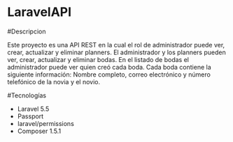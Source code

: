 # LaravelAPI

#Descripcion

Este proyecto es una API REST en la cual el rol de administrador puede ver, crear, actualizar y eliminar planners.
El administrador y los planners pueden ver, crear, actualizar y eliminar bodas.
En el listado de bodas el administrador puede ver quien creó cada boda.
Cada boda contiene la siguiente información:
Nombre completo, correo electrónico y número telefónico de la novia y el novio.

#Tecnologías

  * Laravel 5.5
  * Passport
  * laravel/permissions
  * Composer 1.5.1
